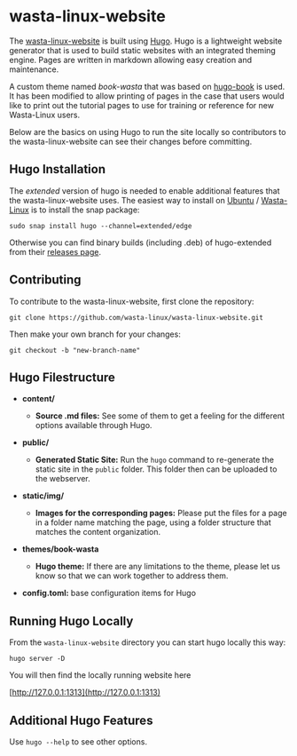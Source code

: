 # wasta-linux-website

The [wasta-linux-website](https://www.wastalinux.org) is built using [Hugo](https://gohugo.io/). Hugo is a lightweight website generator that is used to build static websites with an integrated theming engine. Pages are written in markdown allowing easy creation and maintenance.

A custom theme named _book-wasta_ that was based on [hugo-book](https://themes.gohugo.io/hugo-book/) is used. It has been modified to allow printing of pages in the case that users would like to print out the tutorial pages to use for training or reference for new Wasta-Linux users.

Below are the basics on using Hugo to run the site locally so contributors to the wasta-linux-website can see their changes before committing.

## Hugo Installation

The _extended_ version of hugo is needed to enable additional features that the wasta-linux-website uses. The easiest way to install on [Ubuntu](www.ubuntu.com) / [Wasta-Linux](www.wastalinux.org) is to install the snap package:

```
sudo snap install hugo --channel=extended/edge
```

Otherwise you can find binary builds (including .deb) of hugo-extended from their [releases page](https://github.com/gohugoio/hugo/releases).

## Contributing

To contribute to the wasta-linux-website, first clone the repository:

```
git clone https://github.com/wasta-linux/wasta-linux-website.git
```

Then make your own branch for your changes:

```
git checkout -b "new-branch-name"
```

## Hugo Filestructure

* **content/**

  * **Source .md files:** See some of them to get a feeling for the different options available through Hugo.

* **public/**

  * **Generated Static Site:** Run the `hugo` command to re-generate the static site in the `public` folder. This folder then can be uploaded to the webserver.

* **static/img/**

  * **Images for the corresponding pages:** Please put the files for a page in a folder name matching the page, using a folder structure that matches the content organization.

* **themes/book-wasta**

  * **Hugo theme:** If there are any limitations to the theme, please let us know so that we can work together to address them.

* **config.toml:** base configuration items for Hugo

## Running Hugo Locally

From the `wasta-linux-website` directory you can start hugo locally this way:

```
hugo server -D
```

You will then find the locally running website here

[http://127.0.0.1:1313](http://127.0.0.1:1313)

## Additional Hugo Features

Use ```hugo --help``` to see other options.
